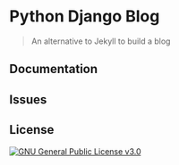 # Python Django Blog

> An alternative to Jekyll to build a blog


## Documentation



## Issues



## License

[![GNU General Public License v3.0](https://img.shields.io/github/license/genhaiyu/django-app-blog?style=for-the-badge)](https://github.com/genhaiyu/django-app-blog/blob/master/LICENSE)
